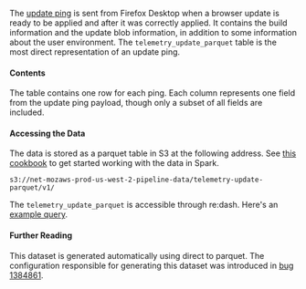 The [update ping](https://firefox-source-docs.mozilla.org/toolkit/components/telemetry/telemetry/data/update-ping.html)
is sent from Firefox Desktop when a browser update is ready to be applied and after it was correctly applied.
It contains the build information and the update blob information, in addition to some information about the
user environment.
The `telemetry_update_parquet` table is the most direct representation of an update ping.

#### Contents

The table contains one row for each ping. Each column represents one field from the update ping payload, though only a subset of all fields are included.

#### Accessing the Data

The data is stored as a parquet table in S3 at the following address.
See [this cookbook](/cookbooks/parquet.md) to get started working with the data in Spark.
```
s3://net-mozaws-prod-us-west-2-pipeline-data/telemetry-update-parquet/v1/
```

The `telemetry_update_parquet` is accessible through re:dash.
Here's an [example query](https://sql.telemetry.mozilla.org/queries/31267#table).

#### Further Reading

This dataset is generated automatically using direct to parquet. The configuration responsible for generating this dataset was introduced in [bug 1384861](https://bugzilla.mozilla.org/show_bug.cgi?id=1384861).
